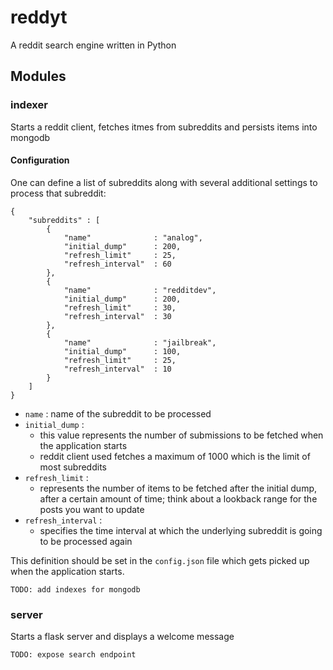 # reddyt
A reddit search engine written in Python

## Modules
### indexer
Starts a reddit client, fetches itmes from subreddits and persists items into mongodb

#### Configuration
One can define a list of subreddits along with several additional settings to
process that subreddit:

```
{
    "subreddits" : [
        {
            "name"              : "analog",
            "initial_dump"      : 200,
            "refresh_limit"     : 25,
            "refresh_interval"  : 60
        },
        {
            "name"              : "redditdev",
            "initial_dump"      : 200,
            "refresh_limit"     : 30,
            "refresh_interval"  : 30
        },
        {
            "name"              : "jailbreak",
            "initial_dump"      : 100,
            "refresh_limit"     : 25,
            "refresh_interval"  : 10
        }
    ]
}
```

* `name` : name of the subreddit to be processed
* `initial_dump` : 
  - this value represents the number of submissions to be fetched when the application starts
  - reddit client used fetches a maximum of 1000 which is the limit of most subreddits
* `refresh_limit` : 
  - represents the number of items to be fetched after the initial dump, after a certain amount of time; think about a lookback range for the posts you want to update
* `refresh_interval` :
  - specifies the time interval at which the underlying subreddit is going to be processed again

This definition should be set in the `config.json` file which gets picked up when the application starts.

`TODO: add indexes for mongodb`

### server
Starts a flask server and displays a welcome message

`TODO: expose search endpoint`
